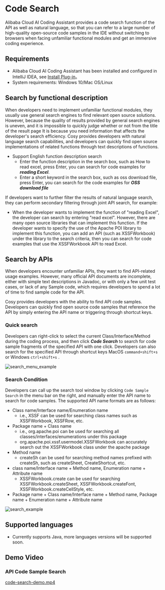# Code Search

Alibaba Cloud AI Coding Assistant provides a code search function of the API as well as natural language,  so that you can refer to a large number of high-quality open-source code samples in the IDE without switching to browsers when facing unfamiliar functional modules and get an immersive coding experience.

## Requirements

- Alibaba Cloud AI Coding Assistant has been installed and configured in IntelliJ IDEA, see [Install Plug-in](en-us/guide/quickstart.md)。
- System requirements: Windows 10/Mac OS/Linux

## Search by functional description

When developers need to implement unfamiliar functional modules, they usually use general search engines to find relevant open source solutions. However, because the quality of results provided by general search engines is uneven, and it is impossible to quickly judge whether or not from the title of the result page It is because you need information that affects the developer's search efficiency. Cosy provides developers with natural language search capabilities, and developers can quickly find open source implementations of related functions through text descriptions of functions.

- Support English function description search
  - Enter the function description in the search box, such as How to read excel, press Enter, you can search for code examples for ***reading Excel***.
  - Enter a short keyword in the search box, such as oss download file, press Enter, you can search for the code examples for ***OSS download file***

If developers want to further filter the results of natural language search, they can perform secondary filtering through joint API search, for example:

- When the developer wants to implement the function of "reading Excel", the developer can search by entering "read excel". However, there are many open source libraries that can implement this function. If the developer wants to specify the use of the Apache POI library to implement this function, you can add an API (such as XSSFWorkbook) under the library to the search criteria, then you can search for code examples that use the XSSFWorkbook API to read Excel.

## Search by APIs

When developers encounter unfamiliar APIs, they want to find API-related usage examples. However, many official API documents are incomplete, either with simple text descriptions in Javadoc, or with only a few unit test cases, or lack of any Sample code, which requires developers to spend a lot of time to find sample code for the API.

Cosy provides developers with the ability to find API code samples. Developers can quickly find open source code samples that reference the API by simply entering the API name or triggering through shortcut keys.

### Quick search

Developers can right-click to select the current Class/Interface/Method during the coding process, and then click ***Code Search*** to search for code sample fragments of the specified API with one click. Developers can also search for the specified API through shortcut keys MacOS `command+shift+s` or Windows `ctrl+shift+s` .

![search_menu_example](https://img.alicdn.com/imgextra/i2/O1CN017x5C6w1dxoySqHXU4_!!6000000003803-2-tps-786-1070.png ':size=300')

### Search Condition

Developers can call up the search tool window by clicking `Code Sample Search` in the menu bar on the right, and manually enter the API name to search for code samples. The supported API name formats are as follows:

- Class name/Interface name/Enumeration name
   - i.e., XSSF can be used for searching class names such as XSSFWorkbook, XSSFRow, etc.
- Package name + Class name
   - i.e., org.apache.poi can be used for searching all classes/interfaces/enumerations under this package
   - org.apache.poi.xssf.usermodel.XSSFWorkbook can accurately search out the XSSFWorkbook class under the apache package
- Method name
   - createSh can be used for searching method names prefixed with createSh, such as createSheet, CreateShortcut, etc.
- class name/Interface name + Method name, Enumeration name + Attribute name
   - XSSFWorkbook.create can be used for searching XSSFWorkbook.createSheet, XSSFWorkbook.createFont, XSSFWorkbook.createCellStyle, etc. 
- Package name + Class name/Interface name + Method name, Package name + Enumeration name + Attribute name

![search_example](https://img.alicdn.com/imgextra/i4/O1CN01Az8BWf1JFaP9OzHye_!!6000000000999-2-tps-1096-1382.png ':size=500')


## Supported languages

- Currently supports Java, more languages versions will be supported soon.

## Demo Video

### API Code Sample Search

[code-search-demo.mp4](https://cosy-aliyun.oss-cn-hangzhou.aliyuncs.com/code-search-demo.mp4 ':include :size=500')